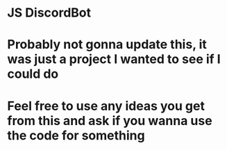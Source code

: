 # JS DiscordBot
# Probably not gonna update this, it was just a project I wanted to see if I could do
# Feel free to use any ideas you get from this and ask if you wanna use the code for something
